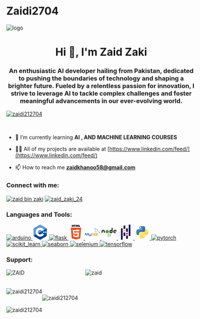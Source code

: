 # Zaidi2704
![logo](https://github.com/Zaidi212704/Zaidi2704/blob/main/Black%20Modern%20Vlogger%20YouTube%20Banner.png)
<h1 align="center">Hi 👋, I'm Zaid Zaki</h1>
<h3 align="center">An enthusiastic AI developer hailing from Pakistan, dedicated to pushing the boundaries of technology and shaping a brighter future. Fueled by a relentless passion for innovation, I strive to leverage AI to tackle complex challenges and foster meaningful advancements in our ever-evolving world.</h3>

<p align="left"> <a href="https://github.com/ryo-ma/github-profile-trophy"><img src="https://github-profile-trophy.vercel.app/?username=zaidi212704" alt="zaidi212704" /></a> </p>

<p align="left"> <a href="https://twitter.com/" target="blank"><img src="https://img.shields.io/twitter/follow/?logo=twitter&style=for-the-badge" alt="" /></a> </p>

- 🌱 I’m currently learning **AI , AND MACHINE LEARNING COURSES**

- 👨‍💻 All of my projects are available at [https://www.linkedin.com/feed/](https://www.linkedin.com/feed/)

- 📫 How to reach me **zaidkhanoo58@gmail.com**

<h3 align="left">Connect with me:</h3>
<p align="left">
<a href="https://linkedin.com/in/zaid bin zaki" target="blank"><img align="center" src="https://raw.githubusercontent.com/rahuldkjain/github-profile-readme-generator/master/src/images/icons/Social/linked-in-alt.svg" alt="zaid bin zaki" height="30" width="40" /></a>
<a href="https://instagram.com/zaid_zaki_24" target="blank"><img align="center" src="https://raw.githubusercontent.com/rahuldkjain/github-profile-readme-generator/master/src/images/icons/Social/instagram.svg" alt="zaid_zaki_24" height="30" width="40" /></a>
</p>

<h3 align="left">Languages and Tools:</h3>
<p align="left"> <a href="https://www.arduino.cc/" target="_blank" rel="noreferrer"> <img src="https://cdn.worldvectorlogo.com/logos/arduino-1.svg" alt="arduino" width="40" height="40"/> </a> <a href="https://www.w3schools.com/cpp/" target="_blank" rel="noreferrer"> <img src="https://raw.githubusercontent.com/devicons/devicon/master/icons/cplusplus/cplusplus-original.svg" alt="cplusplus" width="40" height="40"/> </a> <a href="https://flask.palletsprojects.com/" target="_blank" rel="noreferrer"> <img src="https://www.vectorlogo.zone/logos/pocoo_flask/pocoo_flask-icon.svg" alt="flask" width="40" height="40"/> </a> <a href="https://www.w3.org/html/" target="_blank" rel="noreferrer"> <img src="https://raw.githubusercontent.com/devicons/devicon/master/icons/html5/html5-original-wordmark.svg" alt="html5" width="40" height="40"/> </a> <a href="https://www.mysql.com/" target="_blank" rel="noreferrer"> <img src="https://raw.githubusercontent.com/devicons/devicon/master/icons/mysql/mysql-original-wordmark.svg" alt="mysql" width="40" height="40"/> </a> <a href="https://nodejs.org" target="_blank" rel="noreferrer"> <img src="https://raw.githubusercontent.com/devicons/devicon/master/icons/nodejs/nodejs-original-wordmark.svg" alt="nodejs" width="40" height="40"/> </a> <a href="https://pandas.pydata.org/" target="_blank" rel="noreferrer"> <img src="https://raw.githubusercontent.com/devicons/devicon/2ae2a900d2f041da66e950e4d48052658d850630/icons/pandas/pandas-original.svg" alt="pandas" width="40" height="40"/> </a> <a href="https://www.python.org" target="_blank" rel="noreferrer"> <img src="https://raw.githubusercontent.com/devicons/devicon/master/icons/python/python-original.svg" alt="python" width="40" height="40"/> </a> <a href="https://pytorch.org/" target="_blank" rel="noreferrer"> <img src="https://www.vectorlogo.zone/logos/pytorch/pytorch-icon.svg" alt="pytorch" width="40" height="40"/> </a> <a href="https://scikit-learn.org/" target="_blank" rel="noreferrer"> <img src="https://upload.wikimedia.org/wikipedia/commons/0/05/Scikit_learn_logo_small.svg" alt="scikit_learn" width="40" height="40"/> </a> <a href="https://seaborn.pydata.org/" target="_blank" rel="noreferrer"> <img src="https://seaborn.pydata.org/_images/logo-mark-lightbg.svg" alt="seaborn" width="40" height="40"/> </a> <a href="https://www.selenium.dev" target="_blank" rel="noreferrer"> <img src="https://raw.githubusercontent.com/detain/svg-logos/780f25886640cef088af994181646db2f6b1a3f8/svg/selenium-logo.svg" alt="selenium" width="40" height="40"/> </a> <a href="https://www.tensorflow.org" target="_blank" rel="noreferrer"> <img src="https://www.vectorlogo.zone/logos/tensorflow/tensorflow-icon.svg" alt="tensorflow" width="40" height="40"/> </a> </p>

<h3 align="left">Support:</h3>
<p><a href="https://www.buymeacoffee.com/ZAID"> <img align="left" src="https://cdn.buymeacoffee.com/buttons/v2/default-yellow.png" height="50" width="210" alt="ZAID" /></a><a href="https://ko-fi.com/zaid"> <img align="left" src="https://cdn.ko-fi.com/cdn/kofi3.png?v=3" height="50" width="210" alt="zaid" /></a></p><br><br>

<p><img align="left" src="https://github-readme-stats.vercel.app/api/top-langs?username=zaidi212704&show_icons=true&locale=en&layout=compact" alt="zaidi212704" /></p>

<p>&nbsp;<img align="center" src="https://github-readme-stats.vercel.app/api?username=zaidi212704&show_icons=true&locale=en" alt="zaidi212704" /></p>

<p><img align="center" src="https://github-readme-streak-stats.herokuapp.com/?user=zaidi212704&" alt="zaidi212704" /></p>
